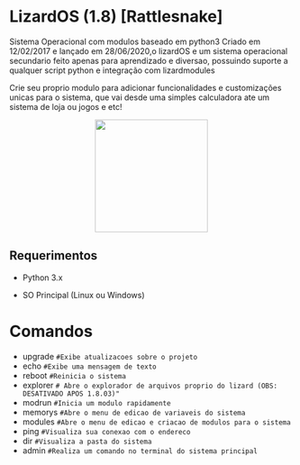 # LizardOS (1.8) [Rattlesnake]
Sistema Operacional com modulos baseado em python3
Criado em 12/02/2017 e lançado em 28/06/2020,o lizardOS e um sistema operacional secundario feito apenas para aprendizado e diversao, possuindo suporte a qualquer script python e integração com lizardmodules

Crie seu proprio modulo para adicionar funcionalidades e customizações unicas para o sistema, que vai desde uma simples calculadora ate um sistema de loja ou jogos e etc!
<center>
<img src="https://png.pngtree.com/png-vector/20191113/ourlarge/pngtree-lizard-icon-cartoon-style-png-image_1967363.jpg" width="200" height="200" /> </center>
<h2> Requerimentos</h2>

* Python 3.x

* SO Principal (Linux ou Windows)

# Comandos

- upgrade ``#Exibe atualizacoes sobre o projeto``
- echo ``#Exibe uma mensagem de texto``
- reboot ``#Reinicia o sistema ``
- explorer ``# Abre o explorador de arquivos proprio do lizard (OBS: DESATIVADO APOS 1.8.03)"``
- modrun ``#Inicia um modulo rapidamente ``
- memorys ``#Abre o menu de edicao de variaveis do sistema ``
- modules ``#Abre o menu de edicao e criacao de modulos para o sistema``
- ping ``#Visualiza sua conexao com o endereco ``
- dir ``#Visualiza a pasta do sistema ``
- admin ``#Realiza um comando no terminal do sistema principal``

